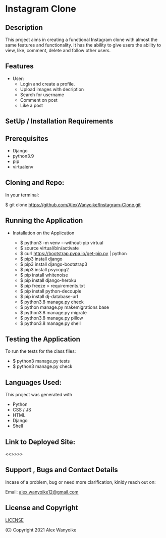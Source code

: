# Instagram Clone

## Description

This project aims in creating a functional Instagram clone with almost the same features and functionality. It has the ability to give users the ability to view, like, comment, delete and follow other users.
## Features

- User:
  - Login and create a profile.
  - Upload images with decription
  - Search for username
  - Comment on post
  - Like a post
  

## SetUp / Installation Requirements

## Prerequisites

- Django
- python3.9
- pip
- virtualenv

## Cloning and Repo:

In your terminal:

$ git clone https://github.com/AlexWanyoike/Instagram-Clone.git
## Running the Application

- Installation on the Application

  - $ python3 -m venv --without-pip virtual
  - $ source virtual/bin/activate
  - $ curl https://bootstrap.pypa.io/get-pip.py | python
  - $ pip3 install django
  - $ pip3 install django-bootstrap3
  - $ pip3 install psycopg2
  - $ pip install whitenoise
  - $ pip install django-heroku
  - $ pip freeze > requirements.txt
  - $ pip install python-decouple
  - $ pip install dj-database-url
  - $ python3.8 manage.py check
  - $ python manage.py makemigrations base
  - $ python3.8 manage.py migrate
  - $ python3.8 manage.py pillow
  - $ python3.8 manage.py shell

## Testing the Application

To run the tests for the class files:

- $ python3 manage.py tests
- $ python3 manage.py check

## Languages Used:

This project was generated with

- Python
- CSS / JS
- HTML
- Django
- Shell

## Link to Deployed Site:

<<>>>>

## Support , Bugs and Contact Details

Incase of a problem, bug or need more clarification, kinldy reach out on:

Email:
alex.wanyoike12@gmail.com

## License and Copyright

[LICENSE](https://github.com/AlexWanyoike/Instagram-Clone/blob/005422b6a0fb8f2d4df04cb263a4be5301f38e86/LICENSE
)

(C) Copyright 2021 Alex Wanyoike
